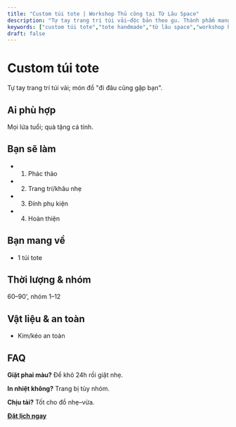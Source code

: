 ```yaml
---
title: "Custom túi tote | Workshop Thủ công tại Từ Lâu Space"
description: "Tự tay trang trí túi vải—độc bản theo gu. Thành phẩm mang về. Phù hợp người mới. Đặt lịch ngay."
keywords: ["custom túi tote","tote handmade","từ lâu space","workshop handmade"]
draft: false
---
```


# Custom túi tote

Tự tay trang trí túi vải; món đồ "đi đâu cũng gặp bạn".

## Ai phù hợp
Mọi lứa tuổi; quà tặng cá tính.

## Bạn sẽ làm
- 1. Phác thảo
- 2. Trang trí/khâu nhẹ
- 3. Đính phụ kiện
- 4. Hoàn thiện

## Bạn mang về
- 1 túi tote

## Thời lượng & nhóm
60–90', nhóm 1–12

## Vật liệu & an toàn
- Kim/kéo an toàn

## FAQ
**Giặt phai màu?**
Để khô 24h rồi giặt nhẹ.

**In nhiệt không?**
Trang bị tùy nhóm.

**Chịu tải?**
Tốt cho đồ nhẹ–vừa.

**[Đặt lịch ngay](/pages/booking-pricing)**